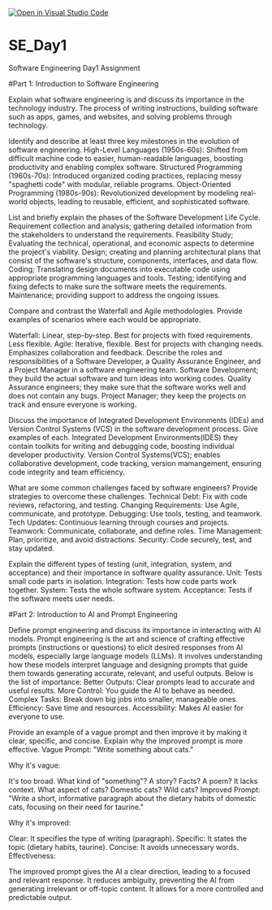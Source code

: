 [![Open in Visual Studio Code](https://classroom.github.com/assets/open-in-vscode-2e0aaae1b6195c2367325f4f02e2d04e9abb55f0b24a779b69b11b9e10269abc.svg)](https://classroom.github.com/online_ide?assignment_repo_id=18367374&assignment_repo_type=AssignmentRepo)
# SE_Day1
Software Engineering Day1 Assignment

#Part 1: Introduction to Software Engineering

Explain what software engineering is and discuss its importance in the technology industry.
The process of writing instructions, building software such as apps, games, and websites, and solving problems through technology.


Identify and describe at least three key milestones in the evolution of software engineering.
High-Level Languages (1950s-60s): Shifted from difficult machine code to easier, human-readable languages, boosting productivity and enabling complex software.
Structured Programming (1960s-70s): Introduced organized coding practices, replacing messy "spaghetti code" with modular, reliable programs.
Object-Oriented Programming (1980s-90s): Revolutionized development by modeling real-world objects, leading to reusable, efficient, and sophisticated software.

List and briefly explain the phases of the Software Development Life Cycle.
Requirement collection and analysis; gathering detailed information from the stakeholders to understand the requirements.
Feasibility Study; Evaluating the technical, operational, and economic aspects to determine the project's viability.
Design; creating and planning architectural plans that consist of the software's structure, components, interfaces, and data flow.
Coding; Translating design documents into executable code using appropriate programming languages and tools.
Testing; identifying and fixing defects to make sure the software meets the requirements.
Maintenance; providing support to address the ongoing issues.

Compare and contrast the Waterfall and Agile methodologies. Provide examples of scenarios where each would be appropriate.

Waterfall:
Linear, step-by-step.
Best for projects with fixed requirements.
Less flexible.
Agile:
Iterative, flexible.
Best for projects with changing needs.
Emphasizes collaboration and feedback.
Describe the roles and responsibilities of a Software Developer, a Quality Assurance Engineer, and a Project Manager in a software engineering team.
Software Development; they build the actual software and turn ideas into working codes.
Quality Assurance engineers; they make sure that the software works well and does not contain any bugs.
Project Manager; they keep the projects on track and ensure everyone is working.

Discuss the importance of Integrated Development Environments (IDEs) and Version Control Systems (VCS) in the software development process. Give examples of each.
Integrated Development Environments(IDES) they contain toolkits for writing and debugging code, boosting individual developer productivity.
Version Control Systems(VCS); enables collaborative development, code tracking, version mamangement, ensuring code integrity and team efficiency.

What are some common challenges faced by software engineers? Provide strategies to overcome these challenges.
Technical Debt: Fix with code reviews, refactoring, and testing.
Changing Requirements: Use Agile, communicate, and prototype.
Debugging: Use tools, testing, and teamwork.
Tech Updates: Continuous learning through courses and projects.
Teamwork: Communicate, collaborate, and define roles.
Time Management: Plan, prioritize, and avoid distractions.
Security: Code securely, test, and stay updated.


Explain the different types of testing (unit, integration, system, and acceptance) and their importance in software quality assurance.
Unit: Tests small code parts in isolation.
Integration: Tests how code parts work together.
System: Tests the whole software system.
Acceptance: Tests if the software meets user needs.

#Part 2: Introduction to AI and Prompt Engineering


Define prompt engineering and discuss its importance in interacting with AI models.
Prompt engineering is the art and science of crafting effective prompts (instructions or questions) to elicit desired responses from AI models, especially large language models (LLMs). It involves understanding how these models interpret language and designing prompts that guide them towards generating accurate, relevant, and useful outputs. Below is the list of importance:
Better Outputs: Clear prompts lead to accurate and useful results.
More Control: You guide the AI to behave as needed.
Complex Tasks: Break down big jobs into smaller, manageable ones.
Efficiency: Save time and resources.
Accessibility: Makes AI easier for everyone to use.


Provide an example of a vague prompt and then improve it by making it clear, specific, and concise. Explain why the improved prompt is more effective.
Vague Prompt: "Write something about cats."

Why it's vague:

It's too broad. What kind of "something"? A story? Facts? A poem?
It lacks context. What aspect of cats? Domestic cats? Wild cats?
Improved Prompt: "Write a short, informative paragraph about the dietary habits of domestic cats, focusing on their need for taurine."

Why it's improved:

Clear: It specifies the type of writing (paragraph).
Specific: It states the topic (dietary habits, taurine).
Concise: It avoids unnecessary words.
Effectiveness:

The improved prompt gives the AI a clear direction, leading to a focused and relevant response.
It reduces ambiguity, preventing the AI from generating irrelevant or off-topic content.
It allows for a more controlled and predictable output.







